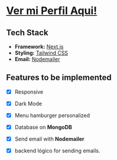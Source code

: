# [Ver mi Perfil Aqui!](https://www.canva.com/design/DAF9w7cVdGc/bpaAAi5T8U3fnWKw2dolsg/view?utm_content=DAF9w7cVdGc&utm_campaign=designshare&utm_medium=link2&utm_source=uniquelinks&utlId=h00fcdf725c)

 
## Tech Stack

- **Framework:** [Next.js](https://nextjs.org)
- **Styling:** [Tailwind CSS](https://tailwindcss.com)
- **Email:** [Nodemailer](https://nodemailer.com/)

## Features to be implemented

- [x] Responsive 
- [x] Dark Mode 
- [x] Menu hamburger personalized
- [x] Database on **MongoDB**
- [x] Send email with **Nodemailer**
- [x] backend lógico for sending emails.

